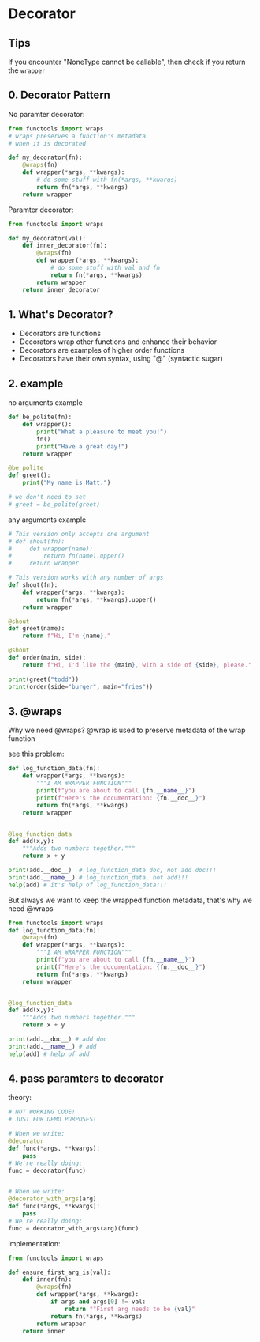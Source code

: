 # Decorator

## Tips

If you encounter "NoneType cannot be callable", then check if you return the `wrapper`

## 0. Decorator Pattern

No paramter decorator:

```python
from functools import wraps
# wraps preserves a function's metadata
# when it is decorated

def my_decorator(fn):
    @wraps(fn)
    def wrapper(*args, **kwargs):
        # do some stuff with fn(*args, **kwargs)
        return fn(*args, **kwargs)
    return wrapper
```

Paramter decorator:

```python
from functools import wraps

def my_decorator(val):
	def inner_decorator(fn):
		@wraps(fn)
		def wrapper(*args, **kwargs):
            # do some stuff with val and fn
			return fn(*args, **kwargs)
		return wrapper
	return inner_decorator
```

## 1. What's Decorator?

-   Decorators are functions
-   Decorators wrap other functions and enhance their behavior
-   Decorators are examples of higher order functions
-   Decorators have their own syntax, using "@" (syntactic sugar)

## 2. example

no arguments example

```python
def be_polite(fn):
    def wrapper():
        print("What a pleasure to meet you!")
        fn()
        print("Have a great day!")
    return wrapper

@be_polite
def greet():
    print("My name is Matt.")

# we don't need to set
# greet = be_polite(greet)
```

any arguments example

```python
# This version only accepts one argument
# def shout(fn):
#     def wrapper(name):
#         return fn(name).upper()
#     return wrapper

# This version works with any number of args
def shout(fn):
    def wrapper(*args, **kwargs):
        return fn(*args, **kwargs).upper()
    return wrapper

@shout
def greet(name):
    return f"Hi, I'm {name}."

@shout
def order(main, side):
    return f"Hi, I'd like the {main}, with a side of {side}, please."

print(greet("todd"))
print(order(side="burger", main="fries"))
```

## 3. @wraps

Why we need @wraps? @wrap is used to preserve metadata of the wrap function

see this problem:

```python
def log_function_data(fn):
    def wrapper(*args, **kwargs):
        """I AM WRAPPER FUNCTION"""
        print(f"you are about to call {fn.__name__}")
        print(f"Here's the documentation: {fn.__doc__}")
        return fn(*args, **kwargs)
    return wrapper


@log_function_data
def add(x,y):
    """Adds two numbers together."""
    return x + y

print(add.__doc__)  # log_function_data doc, not add doc!!!
print(add.__name__) # log_function_data, not add!!!
help(add) # it's help of log_function_data!!!
```

But always we want to keep the wrapped function metadata, that's why we need @wraps

```python
from functools import wraps
def log_function_data(fn):
    @wraps(fn)
    def wrapper(*args, **kwargs):
        """I AM WRAPPER FUNCTION"""
        print(f"you are about to call {fn.__name__}")
        print(f"Here's the documentation: {fn.__doc__}")
        return fn(*args, **kwargs)
    return wrapper


@log_function_data
def add(x,y):
    """Adds two numbers together."""
    return x + y

print(add.__doc__) # add doc
print(add.__name__) # add
help(add) # help of add
```

## 4. pass paramters to decorator

theory:

```python
# NOT WORKING CODE!
# JUST FOR DEMO PURPOSES!

# When we write:
@decorator
def func(*args, **kwargs):
    pass
# We're really doing:
func = decorator(func)


# When we write:
@decorator_with_args(arg)
def func(*args, **kwargs):
    pass
# We're really doing:
func = decorator_with_args(arg)(func)
```

implementation:

```python
from functools import wraps

def ensure_first_arg_is(val):
	def inner(fn):
		@wraps(fn)
		def wrapper(*args, **kwargs):
			if args and args[0] != val:
				return f"First arg needs to be {val}"
			return fn(*args, **kwargs)
		return wrapper
	return inner
```
